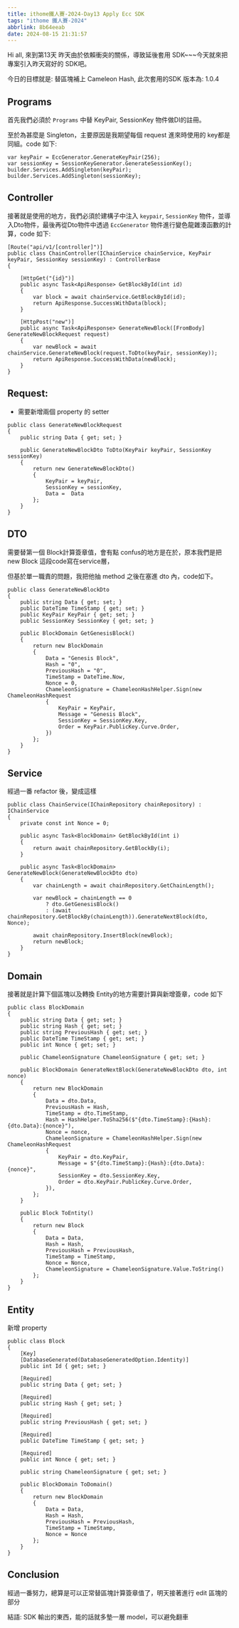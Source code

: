 ```yaml
---
title: ithome鐵人賽-2024-Day13 Apply Ecc SDK
tags: "ithome 鐵人賽-2024"
abbrlink: 8b64eeab
date: 2024-08-15 21:31:57
---
```


Hi all, 來到第13天 昨天由於依賴衝突的關係，導致延後套用 SDK~~~今天就來把專案引入昨天寫好的 SDK吧。
<!--more-->
今日的目標就是: 替區塊補上 Cameleon Hash, 此次套用的SDK 版本為: 1.0.4

## Programs

首先我們必須於 `Programs` 中替 KeyPair, SessionKey 物件做DI的註冊。

至於為甚麼是 Singleton，主要原因是我期望每個 request 進來時使用的 key都是同組。code 如下:

```csharp=
var keyPair = EccGenerator.GenerateKeyPair(256);
var sessionKey = SessionKeyGenerator.GenerateSessionKey();
builder.Services.AddSingleton(keyPair);
builder.Services.AddSingleton(sessionKey);
```



## Controller

接著就是使用的地方，我們必須於建構子中注入 `keypair`, `SessionKey` 物件，並導入Dto物件，最後再從Dto物件中透過 `EccGenerator` 物件進行變色龍雜湊函數的計算，code 如下:

```csharp=
[Route("api/v1/[controller]")]
public class ChainController(IChainService chainService, KeyPair keyPair, SessionKey sessionKey) : ControllerBase 
{

    [HttpGet("{id}")]
    public async Task<ApiResponse> GetBlockById(int id)
    {
        var block = await chainService.GetBlockById(id);
        return ApiResponse.SuccessWithData(block);
    }

    [HttpPost("new")]
    public async Task<ApiResponse> GenerateNewBlock([FromBody] GenerateNewBlockRequest request)
    {
        var newBlock = await chainService.GenerateNewBlock(request.ToDto(keyPair, sessionKey));
        return ApiResponse.SuccessWithData(newBlock);
    }
}
```

## Request:

- 需要新增兩個 property 的 setter

```csharp=
public class GenerateNewBlockRequest
{
    public string Data { get; set; }

    public GenerateNewBlockDto ToDto(KeyPair keyPair, SessionKey sessionKey)
    {
        return new GenerateNewBlockDto()
        {
            KeyPair = keyPair,
            SessionKey = sessionKey,
            Data =  Data
        };
    }
}
```

## DTO

需要替第一個 Block計算簽章值，會有點 confus的地方是在於，原本我們是把 new Block 這段code寫在service層，

但基於單一職責的問題，我把他抽 method 之後在塞進 dto 內，code如下。

```csharp=
public class GenerateNewBlockDto
{
    public string Data { get; set; }
    public DateTime TimeStamp { get; set; }
    public KeyPair KeyPair { get; set; }
    public SessionKey SessionKey { get; set; }

    public BlockDomain GetGenesisBlock()
    {
        return new BlockDomain
        {
            Data = "Genesis Block",
            Hash = "0",
            PreviousHash = "0",
            TimeStamp = DateTime.Now,
            Nonce = 0,
            ChameleonSignature = ChameleonHashHelper.Sign(new ChameleonHashRequest
            {
                KeyPair = KeyPair,
                Message = "Genesis Block",
                SessionKey = SessionKey.Key,
                Order = KeyPair.PublicKey.Curve.Order,
            })
        };
    }
}
```

## Service

經過一番 refactor 後，變成這樣

```csharp=
public class ChainService(IChainRepository chainRepository) : IChainService
{
    private const int Nonce = 0;

    public async Task<BlockDomain> GetBlockById(int i)
    {
        return await chainRepository.GetBlockBy(i);
    }

    public async Task<BlockDomain> GenerateNewBlock(GenerateNewBlockDto dto)
    {
        var chainLength = await chainRepository.GetChainLength();
        
        var newBlock = chainLength == 0
            ? dto.GetGenesisBlock()
            : (await chainRepository.GetBlockBy(chainLength)).GenerateNextBlock(dto, Nonce);

        await chainRepository.InsertBlock(newBlock);
        return newBlock;
    }
}
```

## Domain

接著就是計算下個區塊以及轉換 Entity的地方需要計算與新增簽章，code 如下

```csharp=
public class BlockDomain
{
    public string Data { get; set; }
    public string Hash { get; set; }
    public string PreviousHash { get; set; }
    public DateTime TimeStamp { get; set; }
    public int Nonce { get; set; }

    public ChameleonSignature ChameleonSignature { get; set; }
    
    public BlockDomain GenerateNextBlock(GenerateNewBlockDto dto, int nonce)
    {
        return new BlockDomain
        {
            Data = dto.Data,
            PreviousHash = Hash,
            TimeStamp = dto.TimeStamp,
            Hash = HashHelper.ToSha256($"{dto.TimeStamp}:{Hash}:{dto.Data}:{nonce}"),
            Nonce = nonce,
            ChameleonSignature = ChameleonHashHelper.Sign(new ChameleonHashRequest
            {
                KeyPair = dto.KeyPair,
                Message = $"{dto.TimeStamp}:{Hash}:{dto.Data}:{nonce}",
                SessionKey = dto.SessionKey.Key,
                Order = dto.KeyPair.PublicKey.Curve.Order,
            }),
        };
    }

    public Block ToEntity()
    {
        return new Block
        {
            Data = Data,
            Hash = Hash,
            PreviousHash = PreviousHash,
            TimeStamp = TimeStamp,
            Nonce = Nonce,
            ChameleonSignature = ChameleonSignature.Value.ToString()
        };
    }
}
```

## Entity

新增 property

```csharp=
public class Block
{
    [Key]
    [DatabaseGenerated(DatabaseGeneratedOption.Identity)]
    public int Id { get; set; }

    [Required]
    public string Data { get; set; }

    [Required]
    public string Hash { get; set; }

    [Required]
    public string PreviousHash { get; set; }

    [Required]
    public DateTime TimeStamp { get; set; }

    [Required]
    public int Nonce { get; set; }

    public string ChameleonSignature { get; set; }

    public BlockDomain ToDomain()
    {
        return new BlockDomain
        {
            Data = Data,
            Hash = Hash,
            PreviousHash = PreviousHash,
            TimeStamp = TimeStamp,
            Nonce = Nonce
        };
    }
}
```

## Conclusion

經過一番努力，總算是可以正常替區塊計算簽章值了，明天接著進行 edit 區塊的部分

結語: SDK 輸出的東西，能的話就多墊一層 model，可以避免翻車

